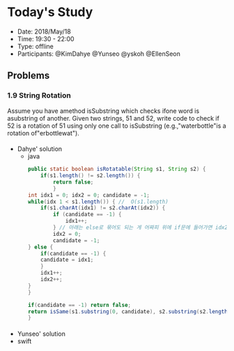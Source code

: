 # Today's Study
- Date: 2018/May/18
- Time: 19:30 - 22:00
- Type: offline
- Participants: @KimDahye @Yunseo @yskoh @EllenSeon

## Problems
### 1.9 String Rotation
Assume you have amethod isSubstring which checks ifone word is asubstring of another. Given two strings, 51 and 52, write code to check if 52 is a rotation of 51 using only one call to isSubstring (e.g.,"waterbottle"is a rotation of"erbottlewat").

####
- Dahye' solution
  - java
    ```java
    public static boolean isRotatable(String s1, String s2) {
        if(s1.length() != s2.length()) {
            return false;
            }
    int idx1 = 0; idx2 = 0; candidate = -1;
    while(idx 1 < s1.length()) { //  O(s1.length)
        if(s1.charAt(idx1) != s2.charAt(idx2)) {
            if (candidate == -1) {
                idx1++;
            } // 아래는 else로 묶어도 되는 게 어짜피 위에 if문에 들어가면 idx2 = 0일 테고, candidate = -1이었음.
            idx2 = 0; 
            candidate = -1;
    } else {
        if(candidate == -1) {
        candidate = idx1;
        }
        idx1++;
        idx2++;
    }
    }
    
    if(candidate == -1) return false;
    return isSame(s1.substring(0, candidate), s2.substring(s2.length-candidate, s2.length);
    }
    
    ```
####
- Yunseo' solution
- swift
    ```swift
    

```
